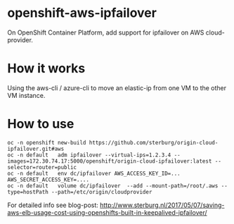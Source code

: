 # openshift-aws-ipfailover
On OpenShift Container Platform, add support for ipfailover on AWS cloud-provider.

# How it works
Using the aws-cli / azure-cli to move an elastic-ip from one VM to the other VM instance.

# How to use
```
oc -n openshift new-build https://github.com/sterburg/origin-cloud-ipfailover.git#aws
oc -n default   adm ipfailover --virtual-ips=1.2.3.4 --images=172.30.74.17:5000/openshift/origin-cloud-ipfailover:latest --selector=router=public
oc -n default   env dc/ipfailover AWS_ACCESS_KEY_ID=... AWS_SECRET_ACCESS_KEY=....
oc -n default   volume dc/ipfailover  --add --mount-path=/root/.aws --type=hostPath --path=/etc/origin/cloudprovider
```

For detailed info see blog-post: http://www.sterburg.nl/2017/05/07/saving-aws-elb-usage-cost-using-openshifts-built-in-keepalived-ipfailover/
